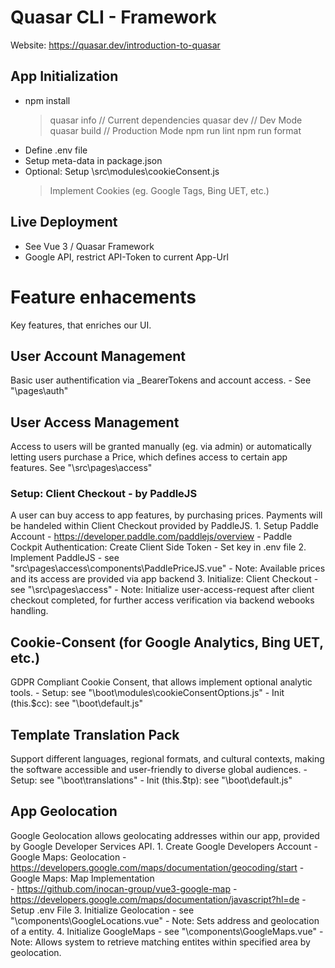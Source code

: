 # Quasar CLI - Framework
Website: https://quasar.dev/introduction-to-quasar

## App Initialization
 - npm install
    > quasar info         // Current dependencies
    > quasar dev          // Dev Mode
    > quasar build        // Production Mode
    > npm run lint
    > npm run format
 - Define .env file
 - Setup meta-data in package.json
 - Optional: Setup \src\modules\cookieConsent.js
    > Implement Cookies (eg. Google Tags, Bing UET, etc.)

## Live Deployment
 - See Vue 3 / Quasar Framework
 - Google API, restrict API-Token to current App-Url


# Feature enhacements
Key features, that enriches our UI.

## User Account Management
Basic user authentification via _BearerTokens and account access.
    - See "\pages\auth"

## User Access Management
Access to users will be granted manually (eg. via admin) or automatically letting users purchase a Price, which defines access to certain app features. See "\src\pages\access\"

### Setup: Client Checkout - by PaddleJS
A user can buy access to app features, by purchasing prices. Payments will be handeled within Client Checkout provided by PaddleJS.
    1. Setup Paddle Account
        - https://developer.paddle.com/paddlejs/overview
        - Paddle Cockpit Authentication: Create Client Side Token
            - Set key in .env file
    2. Implement PaddleJS
        - see "src\pages\access\components\PaddlePriceJS.vue"
        - Note: Available prices and its access are provided via app backend
    3. Initialize: Client Checkout
        - see "\src\pages\access\"
        - Note: Initialize user-access-request after client checkout completed, for further access verification via backend webooks handling.

## Cookie-Consent (for Google Analytics, Bing UET, etc.)
GDPR Compliant Cookie Consent, that allows implement optional analytic tools.
    - Setup: see "\boot\modules\cookieConsentOptions.js"
    - Init (this.$cc): see "\boot\default.js" 

## Template Translation Pack
Support different languages, regional formats, and cultural contexts, making the software accessible and user-friendly to diverse global audiences.
    - Setup: see "\boot\translations\"
    - Init (this.$tp): see "\boot\default.js"

## App Geolocation
Google Geolocation allows geolocating addresses within our app, provided by Google Developer Services API.
    1. Create Google Developers Account
        - Google Maps: Geolocation
            - https://developers.google.com/maps/documentation/geocoding/start 
        - Google Maps: Map Implementation    
            - https://github.com/inocan-group/vue3-google-map
            - https://developers.google.com/maps/documentation/javascript?hl=de
        - Setup .env File
    3. Initialize Geolocation
        - see "\components\GoogleLocations.vue"
        - Note: Sets address and geolocation of a entity.
    4.  Initialize GoogleMaps
        - see "\components\GoogleMaps.vue"
        - Note: Allows system to retrieve matching entites within specified area by geolocation.

